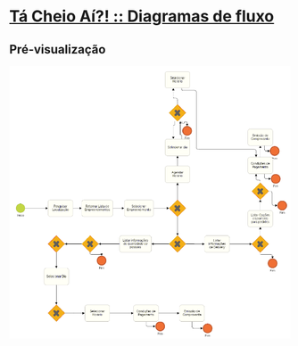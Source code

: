 # [Tá Cheio Aí?! :: Diagramas de fluxo](https://matheusvictor.github.io/tacheio)

## Pré-visualização

![Preview](documentation_app/diagramasFluxo/fluxo_img.png)